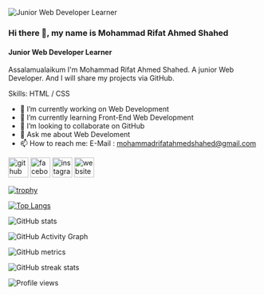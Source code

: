 ![Junior Web Developer Learner](https://scontent.fdac45-1.fna.fbcdn.net/v/t39.30808-6/242552383_419855072911489_2215158723261640363_n.png?stp=dst-png_s960x960&_nc_cat=110&ccb=1-7&_nc_sid=e3f864&_nc_eui2=AeHx0VQ56vPHvhkwvMOJ0o4hojQabZuy_3GiNBptm7L_cafweHZWpJttwtTgqwKbBrtoHFy1tnXjy-umZ6lLfInb&_nc_ohc=G-vxGPJePzwAX-QSVlJ&_nc_ht=scontent.fdac45-1.fna&oh=00_AT_KIby-fY7xLwV5hNK9lrWWaDGy8GBH58X6dR5f2GKvew&oe=62E83FB0)

### Hi there 👋, my name is Mohammad Rifat Ahmed Shahed
#### Junior Web Developer Learner


Assalamualaikum
I'm Mohammad Rifat Ahmed Shahed. A junior Web Developer. And I will share my projects via GitHub.

Skills:  HTML / CSS

- 🔭 I’m currently working on Web Development 
- 🌱 I’m currently learning Front-End Web Development 
- 👯 I’m looking to collaborate on GitHub 
- 💬 Ask me about Web Develoment 
- 📫 How to reach me: E-Mail : mohammadrifatahmedshahed@gmail.com 


[<img src='https://cdn.jsdelivr.net/npm/simple-icons@3.0.1/icons/github.svg' alt='github' height='40'>](https://github.com/rifatshahed)  [<img src='https://cdn.jsdelivr.net/npm/simple-icons@3.0.1/icons/facebook.svg' alt='facebook' height='40'>](https://www.facebook.com/mohammadrifatahmedshahed.110)  [<img src='https://cdn.jsdelivr.net/npm/simple-icons@3.0.1/icons/instagram.svg' alt='instagram' height='40'>](https://www.instagram.com/rifat_speaking/)  [<img src='https://cdn.jsdelivr.net/npm/simple-icons@3.0.1/icons/icloud.svg' alt='website' height='40'>](https://itzrifat.blogspot.com/)  

[![trophy](https://github-profile-trophy.vercel.app/?username=rifatshahed)](https://github.com/ryo-ma/github-profile-trophy)

[![Top Langs](https://github-readme-stats.vercel.app/api/top-langs/?username=rifatshahed)](https://github.com/anuraghazra/github-readme-stats)

![GitHub stats](https://github-readme-stats.vercel.app/api?username=rifatshahed&show_icons=true)  

![GitHub Activity Graph](https://activity-graph.herokuapp.com/graph?username=rifatshahed)  

![GitHub metrics](https://metrics.lecoq.io/rifatshahed)  

![GitHub streak stats](https://github-readme-streak-stats.herokuapp.com/?user=rifatshahed)  

![Profile views](https://gpvc.arturio.dev/rifatshahed)  
